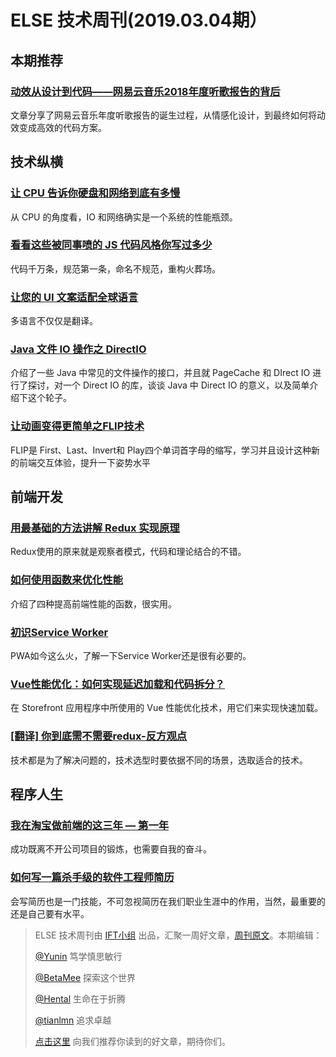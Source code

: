 # ELSE 技术周刊(2019.03.04期）

## 本期推荐

### [动效从设计到代码——网易云音乐2018年度听歌报告的背后](https://zhuanlan.zhihu.com/p/57576659)

文章分享了网易云音乐年度听歌报告的诞生过程，从情感化设计，到最终如何将动效变成高效的代码方案。

## 技术纵横

### [让 CPU 告诉你硬盘和网络到底有多慢](https://mp.weixin.qq.com/s/DiP84yhdHFTgYVGBf6nGvg)

从 CPU 的角度看，IO 和网络确实是一个系统的性能瓶颈。

### [看看这些被同事喷的 JS 代码风格你写过多少 ](https://mp.weixin.qq.com/s/V-YahkIenffgU4QpBBlggQ)

代码千万条，规范第一条，命名不规范，重构火葬场。

### [让您的 UI 文案适配全球语言](https://mp.weixin.qq.com/s/sl8jWJ8S5E7G5luHUnJAew)

多语言不仅仅是翻译。

### [Java 文件 IO 操作之 DirectIO](https://mp.weixin.qq.com/s/KtJUOTz4Pwyeo5hfRoumdg)

介绍了一些 Java 中常见的文件操作的接口，并且就 PageCache 和 DIrect IO 进行了探讨，对一个 Direct IO 的库，谈谈 Java 中 Direct IO 的意义，以及简单介绍下这个轮子。

### [让动画变得更简单之FLIP技术](https://mp.weixin.qq.com/s/pxgOJTtnIRKNn7Rx-2oBrg)

FLIP是 First、Last、Invert和 Play四个单词首字母的缩写，学习并且设计这种新的前端交互体验，提升一下姿势水平

## 前端开发

### [用最基础的方法讲解 Redux 实现原理 ](https://juejin.im/post/5c77df326fb9a049f06af36f)

Redux使用的原来就是观察者模式，代码和理论结合的不错。

### [如何使用函数来优化性能](https://juejin.im/post/5c78d6dde51d453ecd049a4b)

介绍了四种提高前端性能的函数，很实用。

### [初识Service Worker](https://juejin.im/post/5c7872bce51d4532ad6531b2)

PWA如今这么火，了解一下Service Worker还是很有必要的。

### [Vue性能优化：如何实现延迟加载和代码拆分？](https://mp.weixin.qq.com/s/-m3F9SXxSuMAiy3WDqQmPA)

在 Storefront 应用程序中所使用的 Vue 性能优化技术，用它们来实现快速加载。

### [[翻译] 你到底需不需要redux-反方观点](https://zhuanlan.zhihu.com/p/57423535)

技术都是为了解决问题的，技术选型时要依据不同的场景，选取适合的技术。

## 程序人生

### [我在淘宝做前端的这三年 — 第一年](https://zhuanlan.zhihu.com/p/55272391)

成功既离不开公司项目的锻炼，也需要自我的奋斗。

### [如何写一篇杀手级的软件工程师简历](https://mp.weixin.qq.com/s/b99p4Nf-NhLcLc5cAHyylQ)

会写简历也是一门技能，不可忽视简历在我们职业生涯中的作用，当然，最重要的还是自己要有水平。

> ELSE 技术周刊由 [IFT小组](https://github.com/CtripFE) 出品，汇聚一周好文章，[周刊原文](https://zhuanlan.zhihu.com/p/58212827)。本期编辑：
>
> [@Yunin](https://github.com/Yunin) 笃学慎思敏行
>
> [@BetaMee](https://github.com/BetaMee) 探索这个世界
>
> [@Hental](https://github.com/Hental) 生命在于折腾
>
> [@tianlmn](https://github.com/tianlmn) 追求卓越
>
> [点击这里](https://github.com/CtripFE/fe-weekly/issues) 向我们推荐你读到的好文章，期待你们。
